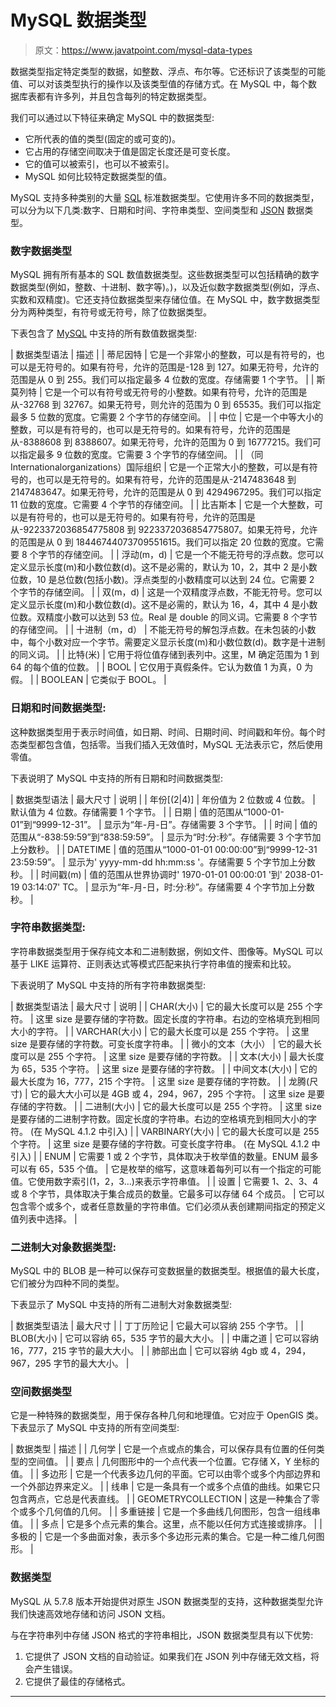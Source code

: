 # MySQL 数据类型

> 原文：<https://www.javatpoint.com/mysql-data-types>

数据类型指定特定类型的数据，如整数、浮点、布尔等。它还标识了该类型的可能值、可以对该类型执行的操作以及该类型值的存储方式。在 MySQL 中，每个数据库表都有许多列，并且包含每列的特定数据类型。

我们可以通过以下特征来确定 MySQL 中的数据类型:

*   它所代表的值的类型(固定的或可变的)。
*   它占用的存储空间取决于值是固定长度还是可变长度。
*   它的值可以被索引，也可以不被索引。
*   MySQL 如何比较特定数据类型的值。

MySQL 支持多种类别的大量 [SQL](https://www.javatpoint.com/sql-tutorial) 标准数据类型。它使用许多不同的数据类型，可以分为以下几类:数字、日期和时间、字符串类型、空间类型和 [JSON](https://www.javatpoint.com/json-tutorial) 数据类型。

### 数字数据类型

MySQL 拥有所有基本的 SQL 数值数据类型。这些数据类型可以包括精确的数字数据类型(例如，整数、十进制、数字等)。)，以及近似数字数据类型(例如，浮点、实数和双精度)。它还支持位数据类型来存储位值。在 MySQL 中，数字数据类型分为两种类型，有符号或无符号，除了位数据类型。

下表包含了 [MySQL](https://www.javatpoint.com/mysql-tutorial) 中支持的所有数值数据类型:

| 数据类型语法 | 描述 |
| 蒂尼因特 | 它是一个非常小的整数，可以是有符号的，也可以是无符号的。如果有符号，允许的范围是-128 到 127。如果无符号，允许的范围是从 0 到 255。我们可以指定最多 4 位数的宽度。存储需要 1 个字节。 |
| 斯莫列特 | 它是一个可以有符号或无符号的小整数。如果有符号，允许的范围是从-32768 到 32767。如果无符号，则允许的范围为 0 到 65535。我们可以指定最多 5 位数的宽度。它需要 2 个字节的存储空间。 |
| 中位 | 它是一个中等大小的整数，可以是有符号的，也可以是无符号的。如果有符号，允许的范围是从-8388608 到 8388607。如果无符号，允许的范围为 0 到 16777215。我们可以指定最多 9 位数的宽度。它需要 3 个字节的存储空间。 |
| （同 Internationalorganizations）国际组织 | 它是一个正常大小的整数，可以是有符号的，也可以是无符号的。如果有符号，允许的范围是从-2147483648 到 2147483647。如果无符号，允许的范围是从 0 到 4294967295。我们可以指定 11 位数的宽度。它需要 4 个字节的存储空间。 |
| 比吉斯本 | 它是一个大整数，可以是有符号的，也可以是无符号的。如果有符号，允许的范围是从-9223372036854775808 到 9223372036854775807。如果无符号，允许的范围是从 0 到 18446744073709551615。我们可以指定 20 位数的宽度。它需要 8 个字节的存储空间。 |
| 浮动(m，d) | 它是一个不能无符号的浮点数。您可以定义显示长度(m)和小数位数(d)。这不是必需的，默认为 10，2，其中 2 是小数位数，10 是总位数(包括小数)。浮点类型的小数精度可以达到 24 位。它需要 2 个字节的存储空间。 |
| 双(m，d) | 这是一个双精度浮点数，不能无符号。您可以定义显示长度(m)和小数位数(d)。这不是必需的，默认为 16，4，其中 4 是小数位数。双精度小数可以达到 53 位。Real 是 double 的同义词。它需要 8 个字节的存储空间。 |
| 十进制（m，d） | 不能无符号的解包浮点数。在未包装的小数中，每个小数对应一个字节。需要定义显示长度(m)和小数位数(d)。数字是十进制的同义词。 |
| 比特(米) | 它用于将位值存储到表列中。这里，M 确定范围为 1 到 64 的每个值的位数。 |
| BOOL | 它仅用于真假条件。它认为数值 1 为真，0 为假。 |
| BOOLEAN | 它类似于 BOOL。 |

### 日期和时间数据类型:

这种数据类型用于表示时间值，如日期、时间、日期时间、时间戳和年份。每个时态类型都包含值，包括零。当我们插入无效值时，MySQL 无法表示它，然后使用零值。

下表说明了 MySQL 中支持的所有日期和时间数据类型:

| 数据类型语法 | 最大尺寸 | 说明 |
| 年份[(2&#124;4)] | 年份值为 2 位数或 4 位数。 | 默认值为 4 位数。存储需要 1 个字节。 |
| 日期 | 值的范围从“1000-01-01”到“9999-12-31”。 | 显示为“年-月-日”。存储需要 3 个字节。 |
| 时间 | 值的范围从“-838:59:59”到“838:59:59”。 | 显示为“时:分:秒”。存储需要 3 个字节加上分数秒。 |
| DATETIME | 值的范围从“1000-01-01 00:00:00”到“9999-12-31 23:59:59”。 | 显示为' yyyy-mm-dd hh:mm:ss '。存储需要 5 个字节加上分数秒。 |
| 时间戳(m) | 值的范围从世界协调时' 1970-01-01 00:00:01 '到' 2038-01-19 03:14:07' TC。 | 显示为“年-月-日，时:分:秒”。存储需要 4 个字节加上分数秒。 |

### 字符串数据类型:

字符串数据类型用于保存纯文本和二进制数据，例如文件、图像等。MySQL 可以基于 LIKE 运算符、正则表达式等模式匹配来执行字符串值的搜索和比较。

下表说明了 MySQL 中支持的所有字符串数据类型:

| 数据类型语法 | 最大尺寸 | 说明 |
| CHAR(大小) | 它的最大长度可以是 255 个字符。 | 这里 size 是要存储的字符数。固定长度的字符串。右边的空格填充到相同大小的字符。 |
| VARCHAR(大小) | 它的最大长度可以是 255 个字符。 | 这里 size 是要存储的字符数。可变长度字符串。 |
| 微小的文本（大小） | 它的最大长度可以是 255 个字符。 | 这里 size 是要存储的字符数。 |
| 文本(大小) | 最大长度为 65，535 个字符。 | 这里 size 是要存储的字符数。 |
| 中间文本(大小) | 它的最大长度为 16，777，215 个字符。 | 这里 size 是要存储的字符数。 |
| 龙腾(尺寸) | 它的最大大小可以是 4GB 或 4，294，967，295 个字符。 | 这里 size 是要存储的字符数。 |
| 二进制(大小) | 它的最大长度可以是 255 个字符。 | 这里 size 是要存储的二进制字符数。固定长度的字符串。右边的空格填充到相同大小的字符。
(在 MySQL 4.1.2 中引入) |
| VARBINARY(大小) | 它的最大长度可以是 255 个字符。 | 这里 size 是要存储的字符数。可变长度字符串。
(在 MySQL 4.1.2 中引入) |
| ENUM | 它需要 1 或 2 个字节，具体取决于枚举值的数量。ENUM 最多可以有 65，535 个值。 | 它是枚举的缩写，这意味着每列可以有一个指定的可能值。它使用数字索引(1，2，3…)来表示字符串值。 |
| 设置 | 它需要 1、2、3、4 或 8 个字节，具体取决于集合成员的数量。它最多可以存储 64 个成员。 | 它可以包含零个或多个，或者任意数量的字符串值。它们必须从表创建期间指定的预定义值列表中选择。 |

### 二进制大对象数据类型:

MySQL 中的 BLOB 是一种可以保存可变数据量的数据类型。根据值的最大长度，它们被分为四种不同的类型。

下表显示了 MySQL 中支持的所有二进制大对象数据类型:

| 数据类型语法 | 最大尺寸 |
| 丁丁历险记 | 它最大可以容纳 255 个字节。 |
| BLOB(大小) | 它可以容纳 65，535 字节的最大大小。 |
| 中庸之道 | 它可以容纳 16，777，215 字节的最大大小。 |
| 肺部出血 | 它可以容纳 4gb 或 4，294，967，295 字节的最大大小。 |

### 空间数据类型

它是一种特殊的数据类型，用于保存各种几何和地理值。它对应于 OpenGIS 类。下表显示了 MySQL 中支持的所有空间类型:

| 数据类型 | 描述 |
| 几何学 | 它是一个点或点的集合，可以保存具有位置的任何类型的空间值。 |
| 要点 | 几何图形中的一个点代表一个位置。它存储 X，Y 坐标的值。 |
| 多边形 | 它是一个代表多边几何的平面。它可以由零个或多个内部边界和一个外部边界来定义。 |
| 线串 | 它是一条具有一个或多个点值的曲线。如果它只包含两点，它总是代表直线。 |
| GEOMETRYCOLLECTION | 这是一种集合了零个或多个几何值的几何。 |
| 多重链接 | 它是一个多曲线几何图形，包含一组线串值。 |
| 多点 | 它是多个点元素的集合。这里，点不能以任何方式连接或排序。 |
| 多极的 | 它是一个多曲面对象，表示多个多边形元素的集合。它是一种二维几何图形。 |

### 数据类型

MySQL 从 5.7.8 版本开始提供对原生 JSON 数据类型的支持，这种数据类型允许我们快速高效地存储和访问 JSON 文档。

与在字符串列中存储 JSON 格式的字符串相比，JSON 数据类型具有以下优势:

1.  它提供了 JSON 文档的自动验证。如果我们在 JSON 列中存储无效文档，将会产生错误。
2.  它提供了最佳的存储格式。

* * *
